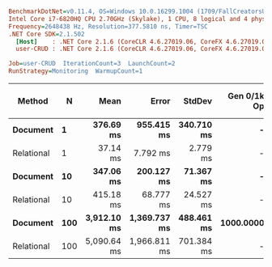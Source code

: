 ``` ini

BenchmarkDotNet=v0.11.4, OS=Windows 10.0.16299.1004 (1709/FallCreatorsUpdate/Redstone3)
Intel Core i7-6820HQ CPU 2.70GHz (Skylake), 1 CPU, 8 logical and 4 physical cores
Frequency=2648438 Hz, Resolution=377.5810 ns, Timer=TSC
.NET Core SDK=2.1.502
  [Host]    : .NET Core 2.1.6 (CoreCLR 4.6.27019.06, CoreFX 4.6.27019.05), 64bit RyuJIT  [AttachedDebugger]
  user-CRUD : .NET Core 2.1.6 (CoreCLR 4.6.27019.06, CoreFX 4.6.27019.05), 64bit RyuJIT

Job=user-CRUD  IterationCount=3  LaunchCount=2  
RunStrategy=Monitoring  WarmupCount=1  

```
|     Method |   N |        Mean |        Error |     StdDev | Gen 0/1k Op | Gen 1/1k Op | Gen 2/1k Op | Allocated Memory/Op |
|----------- |---- |------------:|-------------:|-----------:|------------:|------------:|------------:|--------------------:|
|   **Document** |   **1** |   **376.69 ms** |   **955.415 ms** | **340.710 ms** |           **-** |           **-** |           **-** |           **780.55 KB** |
| Relational |   1 |    37.14 ms |     7.792 ms |   2.779 ms |           - |           - |           - |           284.48 KB |
|   **Document** |  **10** |   **347.06 ms** |   **200.127 ms** |  **71.367 ms** |           **-** |           **-** |           **-** |           **780.55 KB** |
| Relational |  10 |   415.18 ms |    68.777 ms |  24.527 ms |           - |           - |           - |           284.48 KB |
|   **Document** | **100** | **3,912.10 ms** | **1,369.737 ms** | **488.461 ms** |   **1000.0000** |           **-** |           **-** |           **780.55 KB** |
| Relational | 100 | 5,090.64 ms | 1,966.811 ms | 701.384 ms |           - |           - |           - |           284.48 KB |
